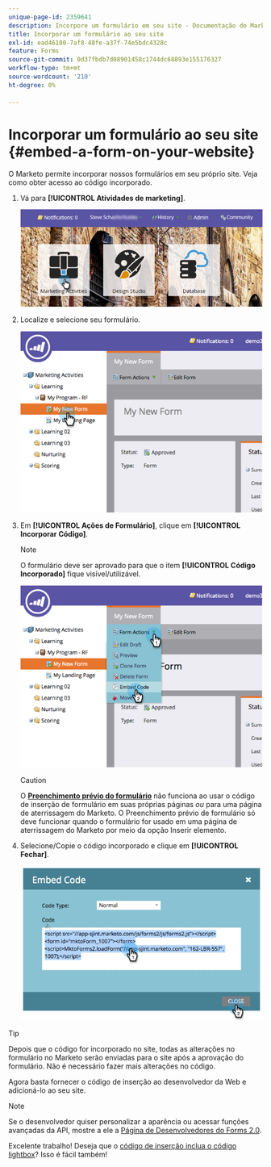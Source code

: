 ```yaml
---
unique-page-id: 2359641
description: Incorpore um formulário em seu site - Documentação do Marketo - Documentação do produto
title: Incorporar um formulário ao seu site
exl-id: ead46100-7af8-48fe-a37f-74e5bdc4328c
feature: Forms
source-git-commit: 0d37fbdb7d08901458c1744dc68893e155176327
workflow-type: tm+mt
source-wordcount: '210'
ht-degree: 0%

---
```


# Incorporar um formulário ao seu site {#embed-a-form-on-your-website}

O Marketo permite incorporar nossos formulários em seu próprio site. Veja como obter acesso ao código incorporado.

1. Vá para **[!UICONTROL Atividades de marketing]**.

   ![](assets/login-marketing-activities-4.png)

1. Localize e selecione seu formulário.

   ![](assets/image2014-9-15-12-3a12-3a14.png)

1. Em **[!UICONTROL Ações de Formulário]**, clique em **[!UICONTROL Incorporar Código]**.

   >[!NOTE]
   >
   >O formulário deve ser aprovado para que o item **[!UICONTROL Código Incorporado]** fique visível/utilizável.

   ![](assets/image2014-9-15-12-3a12-3a20.png)

   >[!CAUTION]
   >
   >O **[Preenchimento prévio do formulário](/help/marketo/product-docs/administration/settings/edit-landing-page-settings.md)** não funciona ao usar o código de inserção de formulário em suas próprias páginas _ou_ para uma página de aterrissagem do Marketo. O Preenchimento prévio de formulário só deve funcionar quando o formulário for usado em uma página de aterrissagem do Marketo por meio da opção Inserir elemento.

1. Selecione/Copie o código incorporado e clique em **[!UICONTROL Fechar]**.

   ![](assets/image2014-9-15-12-3a12-3a31.png)

>[!TIP]
>
>Depois que o código for incorporado no site, todas as alterações no formulário no Marketo serão enviadas para o site após a aprovação do formulário. Não é necessário fazer mais alterações no código.

Agora basta fornecer o código de inserção ao desenvolvedor da Web e adicioná-lo ao seu site.

>[!NOTE]
>
>Se o desenvolvedor quiser personalizar a aparência ou acessar funções avançadas da API, mostre a ele a [Página de Desenvolvedores do Forms 2.0](https://experienceleague.adobe.com/en/docs/marketo-developer/marketo/javascriptapi/forms-api-reference).

Excelente trabalho! Deseja que o [código de inserção inclua o código lightbox](/help/marketo/product-docs/demand-generation/forms/form-actions/use-a-form-in-a-lightbox.md)? Isso é fácil também!

